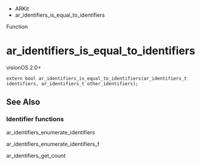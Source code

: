 

- ARKit
-  ar_identifiers_is_equal_to_identifiers 

Function

# ar_identifiers_is_equal_to_identifiers

visionOS 2.0+

``` source
extern bool ar_identifiers_is_equal_to_identifiers(ar_identifiers_t identifiers, ar_identifiers_t other_identifiers);
```

## See Also

### Identifier functions

ar_identifiers_enumerate_identifiers

ar_identifiers_enumerate_identifiers_f

ar_identifiers_get_count

